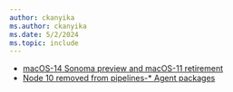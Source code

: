 ```yaml
---
author: ckanyika
ms.author: ckanyika
ms.date: 5/2/2024
ms.topic: include
---
```


- [macOS-14 Sonoma preview and macOS-11 retirement ](#macos-14-sonoma-preview-and-macos-11-retirement )
- [Node 10 removed from pipelines-* Agent packages ](#node-10-removed-from-pipelines--agent-packages)

